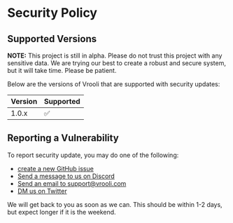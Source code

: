 # Security Policy

## Supported Versions

**NOTE:** This project is still in alpha. Please do not trust this project with any sensitive data. We are trying our best to create a robust and secure system, 
but it will take time. Please be patient.  

Below are the versions of Vrooli that are supported with security updates:

| Version | Supported          |
| ------- | ------------------ |
| 1.0.x   | :white_check_mark: |

## Reporting a Vulnerability

To report security update, you may do one of the following:   
- [create a new GitHub issue](https://github.com/MattHalloran/Vrooli/issues/new)
- [Send a message to us on Discord](https://discord.gg/6wAKfc5X)  
- [Send an email to support@vrooli.com](mailto:support@vrooli.com)  
- [DM us on Twitter](https://twitter.com/VrooliOfficial)  

We will get back to you as soon as we can. This should be within 1-2 days, but expect longer if it is the weekend.
